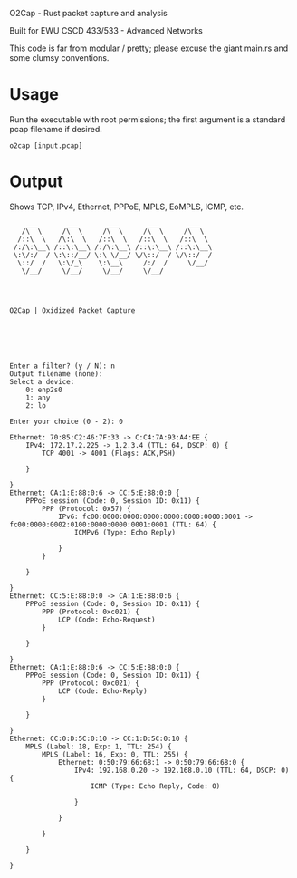 O2Cap - Rust packet capture and analysis

Built for EWU CSCD 433/533 - Advanced Networks

This code is far from modular / pretty; please excuse the giant main.rs and some clumsy conventions.

Usage
=====

Run the executable with root permissions; the first argument is a standard pcap filename if desired.

`o2cap [input.pcap]`

Output
=====

Shows TCP, IPv4, Ethernet, PPPoE, MPLS, EoMPLS, ICMP, etc.

```
    ___       ___       ___       ___       ___   
   /\  \     /\  \     /\  \     /\  \     /\  \   
  /::\  \   /\:\  \   /::\  \   /::\  \   /::\  \   
 /:/\:\__\ /::\:\__\ /:/\:\__\ /::\:\__\ /::\:\__\
 \:\/:/  / \:\::/__/ \:\ \/__/ \/\::/  / \/\::/  /
  \::/  /   \:\/_\    \:\__\     /:/  /     \/__/ 
   \/__/     \/__/     \/__/     \/__/             




O2Cap | Oxidized Packet Capture






Enter a filter? (y / N): n
Output filename (none): 
Select a device:
	0: enp2s0
	1: any
	2: lo

Enter your choice (0 - 2): 0

Ethernet: 70:85:C2:46:7F:33 -> C:C4:7A:93:A4:EE {
	IPv4: 172.17.2.225 -> 1.2.3.4 (TTL: 64, DSCP: 0) {
		TCP 4001 -> 4001 (Flags: ACK,PSH)
	
	}

}
Ethernet: CA:1:E:88:0:6 -> CC:5:E:88:0:0 {
	PPPoE session (Code: 0, Session ID: 0x11) {
		PPP (Protocol: 0x57) {
			IPv6: fc00:0000:0000:0000:0000:0000:0000:0001 -> fc00:0000:0002:0100:0000:0000:0001:0001 (TTL: 64) {
				ICMPv6 (Type: Echo Reply)
			
			}
		}
	
	}

}
Ethernet: CC:5:E:88:0:0 -> CA:1:E:88:0:6 {
	PPPoE session (Code: 0, Session ID: 0x11) {
		PPP (Protocol: 0xc021) {
			LCP (Code: Echo-Request)
		}
	
	}

}
Ethernet: CA:1:E:88:0:6 -> CC:5:E:88:0:0 {
	PPPoE session (Code: 0, Session ID: 0x11) {
		PPP (Protocol: 0xc021) {
			LCP (Code: Echo-Reply)
		}
	
	}

}
Ethernet: CC:0:D:5C:0:10 -> CC:1:D:5C:0:10 {
	MPLS (Label: 18, Exp: 1, TTL: 254) {
		MPLS (Label: 16, Exp: 0, TTL: 255) {
			Ethernet: 0:50:79:66:68:1 -> 0:50:79:66:68:0 {
				IPv4: 192.168.0.20 -> 192.168.0.10 (TTL: 64, DSCP: 0) {
					ICMP (Type: Echo Reply, Code: 0)
				
				}
			
			}
		
		}
	
	}

}
```
